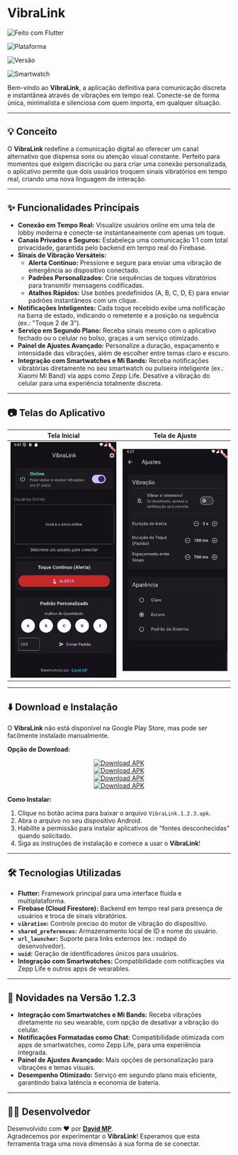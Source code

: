 # VibraLink

![Feito com Flutter](https://img.shields.io/badge/Feito%20com-Flutter-%2302569B?style=for-the-badge&logo=flutter)

![Plataforma](https://img.shields.io/badge/Plataforma-Android-brightgreen?style=for-the-badge&logo=android)

![Versão](https://img.shields.io/badge/Vers%C3%A3o-1.2.3-blue?style=for-the-badge)

![Smartwatch](https://img.shields.io/badge/Suporte-Smartwatch%20%26%20Mi%20Band-orange?style=for-the-badge&logo=wear-os)

Bem-vindo ao **VibraLink**, a aplicação definitiva para comunicação discreta e instantânea através de vibrações em tempo real. Conecte-se de forma única, minimalista e silenciosa com quem importa, em qualquer situação.

---

## 💡 Conceito

O **VibraLink** redefine a comunicação digital ao oferecer um canal alternativo que dispensa sons ou atenção visual constante. Perfeito para momentos que exigem discrição ou para criar uma conexão personalizada, o aplicativo permite que dois usuários troquem sinais vibratórios em tempo real, criando uma nova linguagem de interação.

---

## ✨ Funcionalidades Principais

- **Conexão em Tempo Real:** Visualize usuários online em uma tela de lobby moderna e conecte-se instantaneamente com apenas um toque.
- **Canais Privados e Seguros:** Estabeleça uma comunicação 1:1 com total privacidade, garantida pelo backend em tempo real do Firebase.
- **Sinais de Vibração Versáteis:**
  - **Alerta Contínuo:** Pressione e segure para enviar uma vibração de emergência ao dispositivo conectado.
  - **Padrões Personalizados:** Crie sequências de toques vibratórios para transmitir mensagens codificadas.
  - **Atalhos Rápidos:** Use botões predefinidos (A, B, C, D, E) para enviar padrões instantâneos com um clique.
- **Notificações Inteligentes:** Cada toque recebido exibe uma notificação na barra de estado, indicando o remetente e a posição na sequência (ex.: "Toque 2 de 3").
- **Serviço em Segundo Plano:** Receba sinais mesmo com o aplicativo fechado ou o celular no bolso, graças a um serviço otimizado.
- **Painel de Ajustes Avançado:** Personalize a duração, espaçamento e intensidade das vibrações, além de escolher entre temas claro e escuro.
- **Integração com Smartwatches e Mi Bands:** Receba notificações vibratórias diretamente no seu smartwatch ou pulseira inteligente (ex.: Xiaomi Mi Band) via apps como Zepp Life. Desative a vibração do celular para uma experiência totalmente discreta.

---

## 📷 Telas do Aplicativo

| Tela Inicial | Tela de Ajuste |
|---------------|---------------------|
| ![Tela Inicial](https://github.com/davidmp24/vibration_app/blob/main/assets/telas/Inicial.png) | ![Tela de Ajuste](https://github.com/davidmp24/vibration_app/blob/main/assets/telas/ajuste1.png) |

---



## ⬇️ Download e Instalação

O **VibraLink** não está disponível na Google Play Store, mas pode ser facilmente instalado manualmente.

**Opção de Download:**

<div align="center">
  <a href="https://github.com/davidmp24/vibration_app/releases/download/v1.2.3/VibraLink.1.2.3.apk">
    <img src="https://img.shields.io/badge/Baixar%20APK-v1.2.3-blue?style=for-the-badge&logo=android" alt="Download APK">
  </a>
</div>


<div align="center">
  <a href="https://github.com/davidmp24/vibration_app/releases/download/v1.1/Vibration.1.1.apk">
    <img src="https://img.shields.io/badge/Baixar%20APK-v1.1-blue?style=for-the-badge&logo=android" alt="Download APK">
  </a>
</div>

<div align="center">
  <a href="https://github.com/davidmp24/vibration_app/releases/download/v1.2.0/VibraLink1.2.apk">
    <img src="https://img.shields.io/badge/Baixar%20APK-v1.2-blue?style=for-the-badge&logo=android" alt="Download APK">
  </a>
</div>

<div align="center">
  <a href="https://github.com/davidmp24/vibration_app/releases/download/v1.2.1/VibraLink.1.2.1.apk">
    <img src="https://img.shields.io/badge/Baixar%20APK-v1.2-blue?style=for-the-badge&logo=android" alt="Download APK">
  </a>
</div>

**Como Instalar:**

1. Clique no botão acima para baixar o arquivo `VibraLink.1.2.3.apk`.
2. Abra o arquivo no seu dispositivo Android.
3. Habilite a permissão para instalar aplicativos de "fontes desconhecidas" quando solicitado.
4. Siga as instruções de instalação e comece a usar o **VibraLink**!

---

## 🛠️ Tecnologias Utilizadas

- **Flutter:** Framework principal para uma interface fluida e multiplataforma.
- **Firebase (Cloud Firestore):** Backend em tempo real para presença de usuários e troca de sinais vibratórios.
- **`vibration`:** Controle preciso do motor de vibração do dispositivo.
- **`shared_preferences`:** Armazenamento local de ID e nome do usuário.
- **`url_launcher`:** Suporte para links externos (ex.: rodapé do desenvolvedor).
- **`uuid`:** Geração de identificadores únicos para usuários.
- **Integração com Smartwatches:** Compatibilidade com notificações via Zepp Life e outros apps de wearables.

---

## 🌟 Novidades na Versão 1.2.3

- **Integração com Smartwatches e Mi Bands:** Receba vibrações diretamente no seu wearable, com opção de desativar a vibração do celular.
- **Notificações Formatadas como Chat:** Compatibilidade otimizada com apps de smartwatches, como Zepp Life, para uma experiência integrada.
- **Painel de Ajustes Avançado:** Mais opções de personalização para vibrações e temas visuais.
- **Desempenho Otimizado:** Serviço em segundo plano mais eficiente, garantindo baixa latência e economia de bateria.

---

## 👨‍💻 Desenvolvedor

Desenvolvido com ❤️ por **[David MP](https://github.com/davidmp24)**.  
Agradecemos por experimentar o **VibraLink**! Esperamos que esta ferramenta traga uma nova dimensão à sua forma de se conectar.
